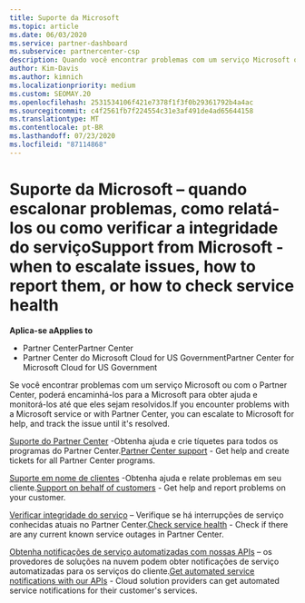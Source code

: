 ```yaml
---
title: Suporte da Microsoft
ms.topic: article
ms.date: 06/03/2020
ms.service: partner-dashboard
ms.subservice: partnercenter-csp
description: Quando você encontrar problemas com um serviço Microsoft ou com o Partner Center, poderá encaminhá-los para a Microsoft para obter ajuda e monitorar os problemas até que eles sejam resolvidos.
author: Kim-Davis
ms.author: kimnich
ms.localizationpriority: medium
ms.custom: SEOMAY.20
ms.openlocfilehash: 2531534106f421e7378f1f3f0b29361792b4a4ac
ms.sourcegitcommit: c4f2561fb7f224554c31e3af491de4ad65644158
ms.translationtype: MT
ms.contentlocale: pt-BR
ms.lasthandoff: 07/23/2020
ms.locfileid: "87114868"
---
```

# <a name="support-from-microsoft---when-to-escalate-issues-how-to-report-them-or-how-to-check-service-health"></a><span data-ttu-id="c14a2-103">Suporte da Microsoft – quando escalonar problemas, como relatá-los ou como verificar a integridade do serviço</span><span class="sxs-lookup"><span data-stu-id="c14a2-103">Support from Microsoft - when to escalate issues, how to report them, or how to check service health</span></span>

<span data-ttu-id="c14a2-104">**Aplica-se a**</span><span class="sxs-lookup"><span data-stu-id="c14a2-104">**Applies to**</span></span>

- <span data-ttu-id="c14a2-105">Partner Center</span><span class="sxs-lookup"><span data-stu-id="c14a2-105">Partner Center</span></span>
- <span data-ttu-id="c14a2-106">Partner Center do Microsoft Cloud for US Government</span><span class="sxs-lookup"><span data-stu-id="c14a2-106">Partner Center for Microsoft Cloud for US Government</span></span>

<span data-ttu-id="c14a2-107">Se você encontrar problemas com um serviço Microsoft ou com o Partner Center, poderá encaminhá-los para a Microsoft para obter ajuda e monitorá-los até que eles sejam resolvidos.</span><span class="sxs-lookup"><span data-stu-id="c14a2-107">If you encounter problems with a Microsoft service or with Partner Center, you can escalate to Microsoft for help, and track the issue until it's resolved.</span></span>

<span data-ttu-id="c14a2-108">[Suporte do Partner Center](report-problems-with-partner-center.md) -Obtenha ajuda e crie tíquetes para todos os programas do Partner Center.</span><span class="sxs-lookup"><span data-stu-id="c14a2-108">[Partner Center support](report-problems-with-partner-center.md) - Get help and create tickets for all Partner Center programs.</span></span>

<span data-ttu-id="c14a2-109">[Suporte em nome de clientes](report-problems-on-behalf-of-a-customer.md) -Obtenha ajuda e relate problemas em seu cliente.</span><span class="sxs-lookup"><span data-stu-id="c14a2-109">[Support on behalf of customers](report-problems-on-behalf-of-a-customer.md) - Get help and report problems on your customer.</span></span>

<span data-ttu-id="c14a2-110">[Verificar integridade do serviço](check-service-health.md) – Verifique se há interrupções de serviço conhecidas atuais no Partner Center.</span><span class="sxs-lookup"><span data-stu-id="c14a2-110">[Check service health](check-service-health.md) - Check if there are any current known service outages in Partner Center.</span></span>

<span data-ttu-id="c14a2-111">[Obtenha notificações de serviço automatizadas com nossas APIs](get-automated-service-notifications-with-our-apis.md) – os provedores de soluções na nuvem podem obter notificações de serviço automatizadas para os serviços do cliente.</span><span class="sxs-lookup"><span data-stu-id="c14a2-111">[Get automated service notifications with our APIs](get-automated-service-notifications-with-our-apis.md) - Cloud solution providers can get automated service notifications for their customer's services.</span></span>


 

 



